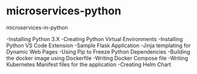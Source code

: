 # microservices-python

microservices-in-python

-Installing Python 3.X
-Creating Python Virtual Environments
-Installing Python VS Code Extension
-Sample Flask Application
-Jinja templating for Dynamic Web Pages
-Using Pip to Freeze Python Dependencies
-Building the docker image using Dockerfile
-Writing Docker Compose file
-Writing Kubernetes Manifest files for the application
-Creating Helm Chart